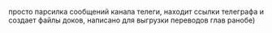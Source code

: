просто парсилка сообщений канала телеги, находит ссылки телеграфа и создает файлы доков, написано для выгрузки переводов глав ранобе) 
